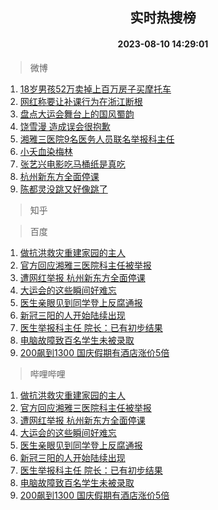 <div align="center"><h2>实时热搜榜</h2><h4>2023-08-10 14:29:01</h4></div>

> 微博  

1. [18岁男孩52万卖掉上百万房子买摩托车](https://s.weibo.com/weibo?q=%2318%E5%B2%81%E7%94%B7%E5%AD%A952%E4%B8%87%E5%8D%96%E6%8E%89%E4%B8%8A%E7%99%BE%E4%B8%87%E6%88%BF%E5%AD%90%E4%B9%B0%E6%91%A9%E6%89%98%E8%BD%A6%23&t=31&band_rank=1&Refer=top)<br />
2. [网红称要让补课行为在浙江断根](https://s.weibo.com/weibo?q=%23%E7%BD%91%E7%BA%A2%E7%A7%B0%E8%A6%81%E8%AE%A9%E8%A1%A5%E8%AF%BE%E8%A1%8C%E4%B8%BA%E5%9C%A8%E6%B5%99%E6%B1%9F%E6%96%AD%E6%A0%B9%23&t=31&band_rank=2&Refer=top)<br />
3. [盘点大运会舞台上的国风蜀韵](https://s.weibo.com/weibo?q=%23%E7%9B%98%E7%82%B9%E5%A4%A7%E8%BF%90%E4%BC%9A%E8%88%9E%E5%8F%B0%E4%B8%8A%E7%9A%84%E5%9B%BD%E9%A3%8E%E8%9C%80%E9%9F%B5%23&t=31&band_rank=3&Refer=top)<br />
4. [饶雪漫 造成误会很抱歉](https://s.weibo.com/weibo?q=%E9%A5%B6%E9%9B%AA%E6%BC%AB%20%E9%80%A0%E6%88%90%E8%AF%AF%E4%BC%9A%E5%BE%88%E6%8A%B1%E6%AD%89&t=31&band_rank=4&Refer=top)<br />
5. [湘雅三医院9名医务人员联名举报科主任](https://s.weibo.com/weibo?q=%23%E6%B9%98%E9%9B%85%E4%B8%89%E5%8C%BB%E9%99%A29%E5%90%8D%E5%8C%BB%E5%8A%A1%E4%BA%BA%E5%91%98%E8%81%94%E5%90%8D%E4%B8%BE%E6%8A%A5%E7%A7%91%E4%B8%BB%E4%BB%BB%23&t=31&band_rank=5&Refer=top)<br />
6. [小夭血染梅林](https://s.weibo.com/weibo?q=%23%E5%B0%8F%E5%A4%AD%E8%A1%80%E6%9F%93%E6%A2%85%E6%9E%97%23&t=31&band_rank=6&Refer=top)<br />
7. [张艺兴电影吃马桶纸是真吃](https://s.weibo.com/weibo?q=%23%E5%BC%A0%E8%89%BA%E5%85%B4%E7%94%B5%E5%BD%B1%E5%90%83%E9%A9%AC%E6%A1%B6%E7%BA%B8%E6%98%AF%E7%9C%9F%E5%90%83%23&t=31&band_rank=7&Refer=top)<br />
8. [杭州新东方全面停课](https://s.weibo.com/weibo?q=%23%E6%9D%AD%E5%B7%9E%E6%96%B0%E4%B8%9C%E6%96%B9%E5%85%A8%E9%9D%A2%E5%81%9C%E8%AF%BE%23&t=31&band_rank=8&Refer=top)<br />
9. [陈都灵没跳又好像跳了](https://s.weibo.com/weibo?q=%23%E9%99%88%E9%83%BD%E7%81%B5%E6%B2%A1%E8%B7%B3%E5%8F%88%E5%A5%BD%E5%83%8F%E8%B7%B3%E4%BA%86%23&t=31&band_rank=9&Refer=top)<br />

> 知乎  


> 百度  

1. [做抗洪救灾重建家园的主人](https://www.baidu.com/s?wd=%E5%81%9A%E6%8A%97%E6%B4%AA%E6%95%91%E7%81%BE%E9%87%8D%E5%BB%BA%E5%AE%B6%E5%9B%AD%E7%9A%84%E4%B8%BB%E4%BA%BA&sa=fyb_news&rsv_dl=fyb_news)<br />
2. [官方回应湘雅三医院科主任被举报](https://www.baidu.com/s?wd=%E5%AE%98%E6%96%B9%E5%9B%9E%E5%BA%94%E6%B9%98%E9%9B%85%E4%B8%89%E5%8C%BB%E9%99%A2%E7%A7%91%E4%B8%BB%E4%BB%BB%E8%A2%AB%E4%B8%BE%E6%8A%A5&sa=fyb_news&rsv_dl=fyb_news)<br />
3. [遭网红举报 杭州新东方全面停课](https://www.baidu.com/s?wd=%E9%81%AD%E7%BD%91%E7%BA%A2%E4%B8%BE%E6%8A%A5+%E6%9D%AD%E5%B7%9E%E6%96%B0%E4%B8%9C%E6%96%B9%E5%85%A8%E9%9D%A2%E5%81%9C%E8%AF%BE&sa=fyb_news&rsv_dl=fyb_news)<br />
4. [大运会的这些瞬间好难忘](https://www.baidu.com/s?wd=%E5%A4%A7%E8%BF%90%E4%BC%9A%E7%9A%84%E8%BF%99%E4%BA%9B%E7%9E%AC%E9%97%B4%E5%A5%BD%E9%9A%BE%E5%BF%98&sa=fyb_news&rsv_dl=fyb_news)<br />
5. [医生亲眼见到同学登上反腐通报](https://www.baidu.com/s?wd=%E5%8C%BB%E7%94%9F%E4%BA%B2%E7%9C%BC%E8%A7%81%E5%88%B0%E5%90%8C%E5%AD%A6%E7%99%BB%E4%B8%8A%E5%8F%8D%E8%85%90%E9%80%9A%E6%8A%A5&sa=fyb_news&rsv_dl=fyb_news)<br />
6. [新冠三阳的人开始陆续出现](https://www.baidu.com/s?wd=%E6%96%B0%E5%86%A0%E4%B8%89%E9%98%B3%E7%9A%84%E4%BA%BA%E5%BC%80%E5%A7%8B%E9%99%86%E7%BB%AD%E5%87%BA%E7%8E%B0&sa=fyb_news&rsv_dl=fyb_news)<br />
7. [医生举报科主任 院长：已有初步结果](https://www.baidu.com/s?wd=%E5%8C%BB%E7%94%9F%E4%B8%BE%E6%8A%A5%E7%A7%91%E4%B8%BB%E4%BB%BB+%E9%99%A2%E9%95%BF%EF%BC%9A%E5%B7%B2%E6%9C%89%E5%88%9D%E6%AD%A5%E7%BB%93%E6%9E%9C&sa=fyb_news&rsv_dl=fyb_news)<br />
8. [电脑故障致百名学生未被录取](https://www.baidu.com/s?wd=%E7%94%B5%E8%84%91%E6%95%85%E9%9A%9C%E8%87%B4%E7%99%BE%E5%90%8D%E5%AD%A6%E7%94%9F%E6%9C%AA%E8%A2%AB%E5%BD%95%E5%8F%96&sa=fyb_news&rsv_dl=fyb_news)<br />
9. [200飙到1300 国庆假期有酒店涨价5倍](https://www.baidu.com/s?wd=200%E9%A3%99%E5%88%B01300+%E5%9B%BD%E5%BA%86%E5%81%87%E6%9C%9F%E6%9C%89%E9%85%92%E5%BA%97%E6%B6%A8%E4%BB%B75%E5%80%8D&sa=fyb_news&rsv_dl=fyb_news)<br />

> 哔哩哔哩  

1. [做抗洪救灾重建家园的主人](https://www.baidu.com/s?wd=%E5%81%9A%E6%8A%97%E6%B4%AA%E6%95%91%E7%81%BE%E9%87%8D%E5%BB%BA%E5%AE%B6%E5%9B%AD%E7%9A%84%E4%B8%BB%E4%BA%BA&sa=fyb_news&rsv_dl=fyb_news)<br />
2. [官方回应湘雅三医院科主任被举报](https://www.baidu.com/s?wd=%E5%AE%98%E6%96%B9%E5%9B%9E%E5%BA%94%E6%B9%98%E9%9B%85%E4%B8%89%E5%8C%BB%E9%99%A2%E7%A7%91%E4%B8%BB%E4%BB%BB%E8%A2%AB%E4%B8%BE%E6%8A%A5&sa=fyb_news&rsv_dl=fyb_news)<br />
3. [遭网红举报 杭州新东方全面停课](https://www.baidu.com/s?wd=%E9%81%AD%E7%BD%91%E7%BA%A2%E4%B8%BE%E6%8A%A5+%E6%9D%AD%E5%B7%9E%E6%96%B0%E4%B8%9C%E6%96%B9%E5%85%A8%E9%9D%A2%E5%81%9C%E8%AF%BE&sa=fyb_news&rsv_dl=fyb_news)<br />
4. [大运会的这些瞬间好难忘](https://www.baidu.com/s?wd=%E5%A4%A7%E8%BF%90%E4%BC%9A%E7%9A%84%E8%BF%99%E4%BA%9B%E7%9E%AC%E9%97%B4%E5%A5%BD%E9%9A%BE%E5%BF%98&sa=fyb_news&rsv_dl=fyb_news)<br />
5. [医生亲眼见到同学登上反腐通报](https://www.baidu.com/s?wd=%E5%8C%BB%E7%94%9F%E4%BA%B2%E7%9C%BC%E8%A7%81%E5%88%B0%E5%90%8C%E5%AD%A6%E7%99%BB%E4%B8%8A%E5%8F%8D%E8%85%90%E9%80%9A%E6%8A%A5&sa=fyb_news&rsv_dl=fyb_news)<br />
6. [新冠三阳的人开始陆续出现](https://www.baidu.com/s?wd=%E6%96%B0%E5%86%A0%E4%B8%89%E9%98%B3%E7%9A%84%E4%BA%BA%E5%BC%80%E5%A7%8B%E9%99%86%E7%BB%AD%E5%87%BA%E7%8E%B0&sa=fyb_news&rsv_dl=fyb_news)<br />
7. [医生举报科主任 院长：已有初步结果](https://www.baidu.com/s?wd=%E5%8C%BB%E7%94%9F%E4%B8%BE%E6%8A%A5%E7%A7%91%E4%B8%BB%E4%BB%BB+%E9%99%A2%E9%95%BF%EF%BC%9A%E5%B7%B2%E6%9C%89%E5%88%9D%E6%AD%A5%E7%BB%93%E6%9E%9C&sa=fyb_news&rsv_dl=fyb_news)<br />
8. [电脑故障致百名学生未被录取](https://www.baidu.com/s?wd=%E7%94%B5%E8%84%91%E6%95%85%E9%9A%9C%E8%87%B4%E7%99%BE%E5%90%8D%E5%AD%A6%E7%94%9F%E6%9C%AA%E8%A2%AB%E5%BD%95%E5%8F%96&sa=fyb_news&rsv_dl=fyb_news)<br />
9. [200飙到1300 国庆假期有酒店涨价5倍](https://www.baidu.com/s?wd=200%E9%A3%99%E5%88%B01300+%E5%9B%BD%E5%BA%86%E5%81%87%E6%9C%9F%E6%9C%89%E9%85%92%E5%BA%97%E6%B6%A8%E4%BB%B75%E5%80%8D&sa=fyb_news&rsv_dl=fyb_news)<br />
